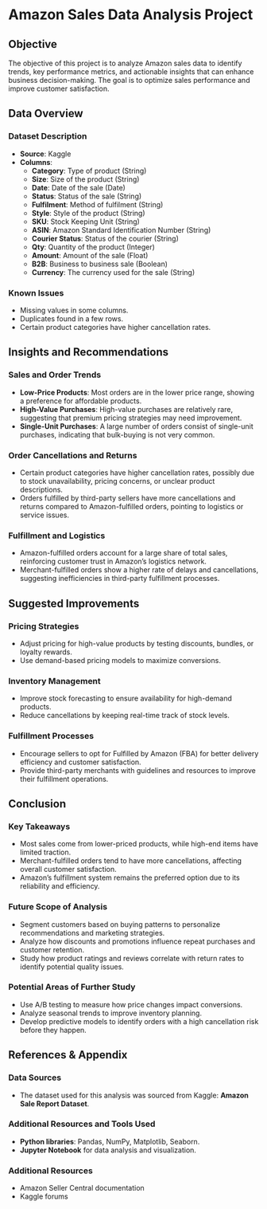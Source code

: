 # Amazon Sales Data Analysis Project

## Objective

The objective of this project is to analyze Amazon sales data to identify trends, key performance metrics, and actionable insights that can enhance 
business decision-making. The goal is to optimize sales performance and improve customer satisfaction.

## Data Overview

### Dataset Description

- **Source**: Kaggle
- **Columns**:
  - **Category**: Type of product (String)
  - **Size**: Size of the product (String)
  - **Date**: Date of the sale (Date)
  - **Status**: Status of the sale (String)
  - **Fulfilment**: Method of fulfilment (String)
  - **Style**: Style of the product (String)
  - **SKU**: Stock Keeping Unit (String)
  - **ASIN**: Amazon Standard Identification Number (String)
  - **Courier Status**: Status of the courier (String)
  - **Qty**: Quantity of the product (Integer)
  - **Amount**: Amount of the sale (Float)
  - **B2B**: Business to business sale (Boolean)
  - **Currency**: The currency used for the sale (String)

### Known Issues

- Missing values in some columns.
- Duplicates found in a few rows.
- Certain product categories have higher cancellation rates.

## Insights and Recommendations

### Sales and Order Trends

- **Low-Price Products**: Most orders are in the lower price range, showing a preference for affordable products.
- **High-Value Purchases**: High-value purchases are relatively rare, suggesting that premium pricing strategies may need improvement.
- **Single-Unit Purchases**: A large number of orders consist of single-unit purchases, indicating that bulk-buying is not very common.

### Order Cancellations and Returns

- Certain product categories have higher cancellation rates, possibly due to stock unavailability, pricing concerns, or unclear product descriptions.
- Orders fulfilled by third-party sellers have more cancellations and returns compared to Amazon-fulfilled orders, pointing to logistics or service issues.

### Fulfillment and Logistics

- Amazon-fulfilled orders account for a large share of total sales, reinforcing customer trust in Amazon’s logistics network.
- Merchant-fulfilled orders show a higher rate of delays and cancellations, suggesting inefficiencies in third-party fulfillment processes.

## Suggested Improvements

### Pricing Strategies

- Adjust pricing for high-value products by testing discounts, bundles, or loyalty rewards.
- Use demand-based pricing models to maximize conversions.

### Inventory Management

- Improve stock forecasting to ensure availability for high-demand products.
- Reduce cancellations by keeping real-time track of stock levels.

### Fulfillment Processes

- Encourage sellers to opt for Fulfilled by Amazon (FBA) for better delivery efficiency and customer satisfaction.
- Provide third-party merchants with guidelines and resources to improve their fulfillment operations.

## Conclusion

### Key Takeaways

- Most sales come from lower-priced products, while high-end items have limited traction.
- Merchant-fulfilled orders tend to have more cancellations, affecting overall customer satisfaction.
- Amazon’s fulfillment system remains the preferred option due to its reliability and efficiency.

### Future Scope of Analysis

- Segment customers based on buying patterns to personalize recommendations and marketing strategies.
- Analyze how discounts and promotions influence repeat purchases and customer retention.
- Study how product ratings and reviews correlate with return rates to identify potential quality issues.

### Potential Areas of Further Study

- Use A/B testing to measure how price changes impact conversions.
- Analyze seasonal trends to improve inventory planning.
- Develop predictive models to identify orders with a high cancellation risk before they happen.

## References & Appendix

### Data Sources

- The dataset used for this analysis was sourced from Kaggle: **Amazon Sale Report Dataset**.

### Additional Resources and Tools Used

- **Python libraries**: Pandas, NumPy, Matplotlib, Seaborn.
- **Jupyter Notebook** for data analysis and visualization.

### Additional Resources

- Amazon Seller Central documentation
- Kaggle forums
  
